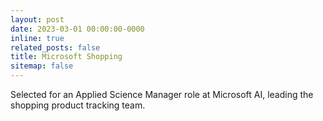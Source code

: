 ```yaml
---
layout: post
date: 2023-03-01 00:00:00-0000
inline: true
related_posts: false
title: Microsoft Shopping
sitemap: false
---
```


Selected for an Applied Science Manager role at Microsoft AI, leading the shopping product tracking team.
